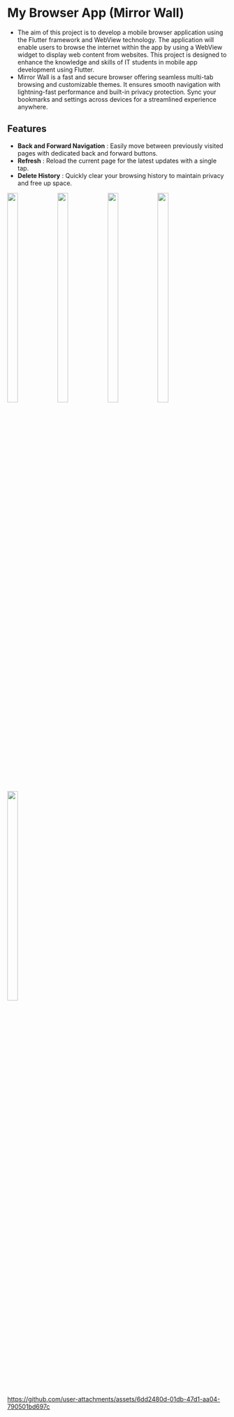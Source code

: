 # My Browser App (Mirror Wall)
- The aim of this project is to develop a mobile browser application using the Flutter framework
and WebView technology. The application will enable users to browse the internet within the app
by using a WebView widget to display web content from websites. This project is designed to
enhance the knowledge and skills of IT students in mobile app development using Flutter.
- Mirror Wall is a fast and secure browser offering seamless multi-tab browsing and customizable themes. It ensures smooth navigation with lightning-fast performance and built-in privacy protection. Sync your bookmarks and settings across devices for a streamlined experience anywhere.
## Features
- **Back and Forward Navigation** : Easily move between previously visited pages with dedicated back and forward buttons.
- **Refresh** : Reload the current page for the latest updates with a single tap.
- **Delete History** : Quickly clear your browsing history to maintain privacy and free up space.
<img src="https://github.com/user-attachments/assets/82684332-b43f-4f7e-914f-69c76d4b4e46" height=35% width=22%>
<img src="https://github.com/user-attachments/assets/6704b82d-3e88-46d6-b066-4403786cb48f" height=35% width=22%>
<img src="https://github.com/user-attachments/assets/d711583b-02bf-4220-9cc5-678c0ea9a655" height=35% width=22%>
<img src="https://github.com/user-attachments/assets/d2e91402-9508-493d-aa6f-35287f19f795" height=35% width=22%>
<img src="https://github.com/user-attachments/assets/afe6b3be-1017-4504-82dd-847bfb2354e6" height=35% width=22%>

https://github.com/user-attachments/assets/6dd2480d-01db-47d1-aa04-790501bd697c

